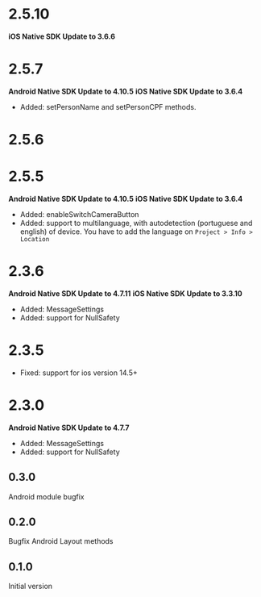 # 2.5.10
__iOS Native SDK Update to 3.6.6__

# 2.5.7
__Android Native SDK Update to 4.10.5__
__iOS Native SDK Update to 3.6.4__
- Added: setPersonName and setPersonCPF methods.

# 2.5.6

# 2.5.5
__Android Native SDK Update to 4.10.5__
__iOS Native SDK Update to 3.6.4__
- Added: enableSwitchCameraButton
- Added: support to multilanguage, with autodetection (portuguese and english) of device. You have to add the language on `Project > Info > Location` 

# 2.3.6
__Android Native SDK Update to 4.7.11__
__iOS Native SDK Update to 3.3.10__
- Added: MessageSettings
- Added: support for NullSafety

# 2.3.5
- Fixed: support for ios version 14.5+

# 2.3.0
__Android Native SDK Update to 4.7.7__
- Added: MessageSettings
- Added: support for NullSafety

## 0.3.0
Android module bugfix
## 0.2.0
Bugfix Android Layout methods
## 0.1.0
Initial version
